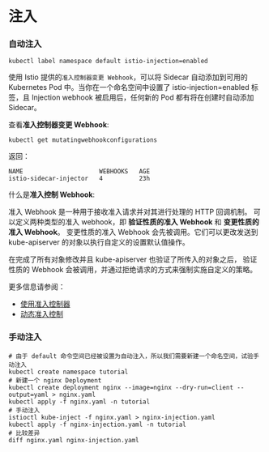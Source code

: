 # 注入

### 自动注入

```shell
kubectl label namespace default istio-injection=enabled
```

使用 Istio 提供的`准入控制器变更 Webhook`，可以将 Sidecar 自动添加到可用的 Kubernetes Pod 中。当你在一个命名空间中设置了 istio-injection=enabled 标签，且 Injection webhook 被启用后，任何新的 Pod 都有将在创建时自动添加 Sidecar。

查看**准入控制器变更 Webhook**:

```shell
kubectl get mutatingwebhookconfigurations
```

返回：
```shell
NAME                     WEBHOOKS   AGE
istio-sidecar-injector   4          23h
```

什么是**准入控制 Webhook**:

准入 Webhook 是一种用于接收准入请求并对其进行处理的 HTTP 回调机制。 可以定义两种类型的准入 webhook，即 **验证性质的准入 Webhook** 和 **变更性质的准入 Webhook**。 变更性质的准入 Webhook 会先被调用。它们可以更改发送到 kube-apiserver 的对象以执行自定义的设置默认值操作。

在完成了所有对象修改并且 kube-apiserver 也验证了所传入的对象之后， 验证性质的 Webhook 会被调用，并通过拒绝请求的方式来强制实施自定义的策略。

更多信息请参阅：

* [使用准入控制器](https://kubernetes.io/zh/docs/reference/access-authn-authz/admission-controllers/)
* [动态准入控制](https://kubernetes.io/zh/docs/reference/access-authn-authz/extensible-admission-controllers/)

### 手动注入

```shell
# 由于 default 命令空间已经被设置为自动注入，所以我们需要新建一个命名空间，试验手动注入
kubectl create namespace tutorial
# 新建一个 nginx Deployment
kubectl create deployment nginx --image=nginx --dry-run=client --output=yaml > nginx.yaml
kubectl apply -f nginx.yaml -n tutorial
# 手动注入
istioctl kube-inject -f nginx.yaml > nginx-injection.yaml
kubectl apply -f nginx-injection.yaml -n tutorial
# 比较差异
diff nginx.yaml nginx-injection.yaml
```